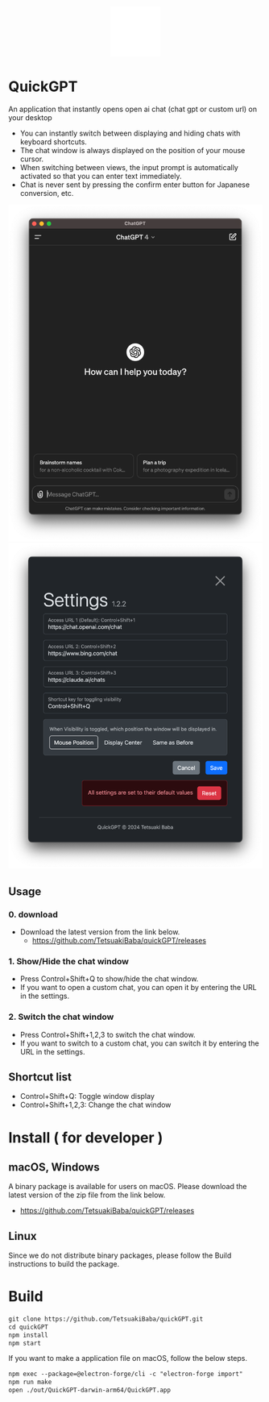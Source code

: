 <p align="center">
  <img src="icons/icon.png" width="100px" alt="Substitute image text here">
</p>

# QuickGPT

An application that instantly opens open ai chat (chat gpt or custom url) on your desktop

 * You can instantly switch between displaying and hiding chats with keyboard shortcuts.
 * The chat window is always displayed on the position of your mouse cursor.
 * When switching between views, the input prompt is automatically activated so that you can enter text immediately.
 * Chat is never sent by pressing the confirm enter button for Japanese conversion, etc.


![](./teaser.png)![](./settings.png)

## Usage
### 0. download
 - Download the latest version from the link below.
   * https://github.com/TetsuakiBaba/quickGPT/releases
### 1. Show/Hide the chat window
 - Press Control+Shift+Q to show/hide the chat window.
 - If you want to open a custom chat, you can open it by entering the URL in the settings.
### 2. Switch the chat window
 - Press Control+Shift+1,2,3 to switch the chat window.
  - If you want to switch to a custom chat, you can switch it by entering the URL in the settings.

## Shortcut list
 - Control+Shift+Q: Toggle window display
 - Control+Shift+1,2,3: Change the chat window


# Install ( for developer )
## macOS, Windows
A binary package is available for users on macOS. Please download the latest version of the zip file from the link below.
 * https://github.com/TetsuakiBaba/quickGPT/releases

## Linux
Since we do not distribute binary packages, please follow the Build instructions to build the package.

# Build
```
git clone https://github.com/TetsuakiBaba/quickGPT.git
cd quickGPT
npm install
npm start
```

If you want to make a application file on macOS, follow the below steps.

```
npm exec --package=@electron-forge/cli -c "electron-forge import"
npm run make
open ./out/QuickGPT-darwin-arm64/QuickGPT.app 
```
